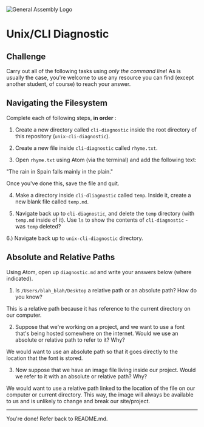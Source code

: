 ![General Assembly Logo](http://i.imgur.com/ke8USTq.png)

# Unix/CLI Diagnostic

## Challenge

Carry out all of the following tasks using _only the command line_! As is
usually the case, you're welcome to use any resource you can find (except
another student, of course) to reach your answer.

## Navigating the Filesystem

Complete each of following steps, **in order** :

1. Create a new directory called `cli-diagnostic` inside the root directory of
this repository (`unix-cli-diagnostic`).

2. Create a new file inside `cli-diagnostic` called `rhyme.txt`.

3. Open `rhyme.txt` using Atom (via the terminal) and add the following text:

 "The rain in Spain falls mainly in the plain."

 Once you've done this, save the file and quit.

4. Make a directory inside `cli-dliagnostic` called `temp`. Inside it, create a new blank file called `temp.md`.

5. Navigate back up to `cli-diagnostic`, and delete the `temp` directory (with `temp.md` inside of it). Use `ls` to show the contents of `cli-diagnostic` - was `temp` deleted?

6.) Navigate back up to `unix-cli-diagnostic` directory.

## Absolute and Relative Paths

Using Atom, open up `diagnostic.md` and write your answers below (where indicated).

1. Is `/Users/blah_blah/Desktop` a relative path or an absolute path? How do you know?

 This is a relative path because it has reference to the current directory on our computer.



2. Suppose that we're working on a project, and we want to use a font that's being hosted somewhere on the internet. Would we use an absolute or relative path to refer to it? Why?

 We would want to use an absolute path so that it goes directly to the location that the font is stored.



3. Now suppose that we have an image file living inside our project. Would we refer to it with an absolute or relative path? Why?

 We would want to use a relative path linked to the location of the file on our computer or current directory. This way, the image will always be available to us and is unlikely to change and break our site/project.



<hr>

You're done! Refer back to README.md.
